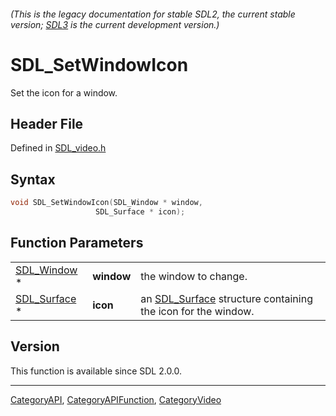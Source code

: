 ###### (This is the legacy documentation for stable SDL2, the current stable version; [SDL3](https://wiki.libsdl.org/SDL3/) is the current development version.)
# SDL_SetWindowIcon

Set the icon for a window.

## Header File

Defined in [SDL_video.h](https://github.com/libsdl-org/SDL/blob/SDL2/include/SDL_video.h)

## Syntax

```c
void SDL_SetWindowIcon(SDL_Window * window,
                   SDL_Surface * icon);
```

## Function Parameters

|                              |            |                                                                             |
| ---------------------------- | ---------- | --------------------------------------------------------------------------- |
| [SDL_Window](SDL_Window) *   | **window** | the window to change.                                                       |
| [SDL_Surface](SDL_Surface) * | **icon**   | an [SDL_Surface](SDL_Surface) structure containing the icon for the window. |

## Version

This function is available since SDL 2.0.0.

----
[CategoryAPI](CategoryAPI), [CategoryAPIFunction](CategoryAPIFunction), [CategoryVideo](CategoryVideo)

